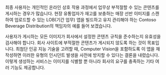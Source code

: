 최종 사용자는 개인적인 온라인 상호 작용 과정에서 업무상 부적절할 수 있는 콘텐츠를 게시하는 경우가 많습니다. 현장 유통업자가 재고를 보충하는 매장 선반 이미지를 스캔하여 업로드할 수 있는 LOB(기간 업무) 앱을 빌드하고 유지 관리해야 하는 Contoso Beverage Distribution의 책임자의 예를 들어 보겠습니다. 

사용자가 게시하는 모든 이미지가 회사에서 설정한 콘텐츠 규칙을 준수하는지 유효성을 검사해야 합니다. 회사 사이트에 부적절한 콘텐츠가 게시되지 않도록 하는 것이 목표입니다. 최첨단 인공 지능 기술을 고려할 때, Computer Vision을 포함하도록 이 앱을 재작성하면 이러한 유형의 인시던트 발생을 사전에 방지할 수 있다는 결론을 내렸습니다. 이렇게 생성하는 서비스는 이미지를 식별할 뿐 아니라 회사의 요구를 충족하는 기타 여러 기능도 제공합니다.

<!--## Learning objectives 
- Create a Computer Vision API service
- Analyze an image and identify its content
- Generate thumbnails
- Extract printed text
- Convert handwritten words into text-->

